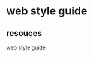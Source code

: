 # web style guide


## resouces
[web style guide](http://walmartlabs.github.io/web-style-guide/?utm_source=html5weekly&utm_medium=email)